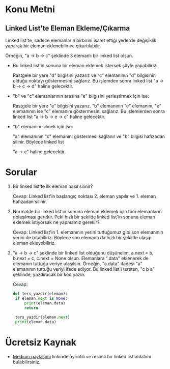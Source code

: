 # Konu Metni

## Linked List'te Eleman Ekleme/Çıkarma

Linked list'te, sadece elemanların birbirini işaret ettiği yerlerde değişiklik yaparak bir eleman eklenebilir ve çıkartılabilir. 

Örneğin, "a -> b -> c" şeklinde 3 elemanlı bir linked list olsun. 

* Bu linked list'in sonuna bir eleman eklemek istersek şöyle yapabiliriz: 

  Rastgele bir yere "d" bilgisini yazarız ve "c" elemanının "d" bilgisinin olduğu noktayı göstermesini sağlarız. Bu işlemden sonra linked list "a -> b -> c -> d" haline gelecektir.

* "b" ve "c" elemanlarının arasına "e" bilgisini yerleştirmek için ise:

  Rastgele bir yere "e" bilgisini yazarız. "b" elemanının "e" elemanını, "e" elemanının ise "c" elemanını göstermesini sağlarız. Bu işlemlerden sonra linked list "a -> b -> e -> c" haline gelecektir.

* "b" elemanını silmek için ise:

  "a" elemanının "c" elemanını göstermesi sağlanır ve "b" bilgisi hafızadan silinir. Böylece linked list 

  "a -> c" haline gelecektir.



# Sorular

1. Bir linked list'te ilk eleman nasıl silinir?

   Cevap: Linked list'in başlangıç noktası 2. eleman yapılır ve 1. eleman hafızadan silinir.

2. Normalde bir linked list'in sonuna eleman eklemek için tüm elemanların dolaşılması gerekir. Peki hızlı bir şekilde linked list'in sonuna eleman eklemek istiyorsak ne yapmamız gerekir?

   Cevap: Linked list'in 1. elemanının yerini tuttuğumuz gibi son elemanının yerini de tutabiliriz. Böylece son elemana da hızlı bir şekilde ulaşıp eleman ekleyebiliriz.

3. "a -> b -> c" şeklinde bir linked list olduğunu düşünelim. a.next = b, b.next = c, c.next = None olsun. Elemanlara ".data" eklenerek de elemanın tuttuğu veriye ulaşılsın. Örneğin, "a.data" ifadesi "a" elemanının tuttuğu veriyi ifade ediyor. Bu linked list'i tersten, "c b a" şeklinde, yazdıracak bir kod yazın.

   Cevap:

   ````py
   def ters_yazdir(eleman):
   	if eleman.next is None:
   		print(eleman.data)
   		return
   	
   	ters_yazdir(eleman.next)
   	print(eleman.data)
   ````

   

# Ücretsiz Kaynak

* [Medium paylaşımı](https://medium.com/@tolgahan.cepel/do%C4%9Frusal-veri-yap%C4%B1lar%C4%B1-2-ba%C4%9Fl%C4%B1-liste-linked-list-8e5d3d84c41f) linkinde ayrıntılı ve resimli bir linked list anlatımı bulabilirsiniz.

